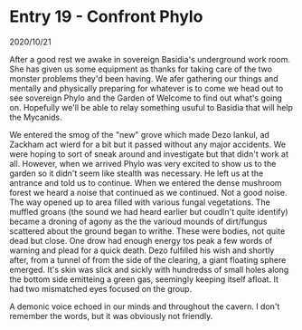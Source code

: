 
# Entry 19 - Confront Phylo
<span class="journaldate">2020/10/21</span>
  
After a good rest we awake in sovereign Basidia's underground work room. She has given us some equipment as thanks for taking care of the two monster problems they'd been having. We afer gathering our things and mentally and physically preparing for whatever is to come we head out to see sovereign Phylo and the Garden of Welcome to find out what's going on. Hopefully we'll be able to relay something usuful to Basidia that will help the Mycanids.

We entered the smog of the "new" grove which made Dezo Iankul, ad Zackham act wierd for a bit but it passed without any major accidents. We were hoping to sort of sneak around and investigate but that didn't work at all. However, when we arrived Phylo was very excited to show us to the garden so it didn't seem like stealth was necessary. He left us at the antrance and told us to continue. When we entered the dense mushroom forest we heard a noise that continued as we continued. Not a good noise. The way opened up to area filled with various fungal vegetations. The muffled groans (the sound we had heard earlier but coudln't quite identify) became a droning of agony as the the varioud mounds of dirt/fungus scattered about the ground began to writhe. These were bodies, not quite dead but close. One drow had enough energy tos peak a few words of warning and plead for a quick death. Dezo fulfilled his wish and shortly after, from a tunnel of from the side of the clearing, a giant floating sphere emerged. It's skin was slick and sickly with hundredss of small holes along the bottom side emitteing a green gas, seemingly keeping itself afloat. It had two mismatched eyes focused on the group.

A demonic voice echoed in our minds and throughout the cavern. I don't remember the words, but it was obviously not friendly.
  
